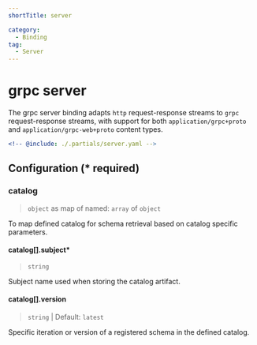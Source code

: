 ```yaml
---
shortTitle: server

category:
  - Binding
tag:
  - Server
---
```


# grpc server

The grpc server binding adapts `http` request-response streams to `grpc` request-response streams, with support for both `application/grpc+proto` and `application/grpc-web+proto` content types.

```yaml {4-6,9-13}
<!-- @include: ./.partials/server.yaml -->
```

## Configuration (\* required)

### catalog

> `object` as map of named: `array` of `object`

To map defined catalog for schema retrieval based on catalog specific parameters.

#### catalog[].subject\*

> `string`

Subject name used when storing the catalog artifact.

#### catalog[].version

> `string` | Default: `latest`

Specific iteration or version of a registered schema in the defined catalog.

<!-- @include: ./.partials/options.md -->
<!-- @include: ../.partials/exit.md -->
<!-- @include: ./.partials/routes.md -->
<!-- @include: ../.partials/telemetry-grpc.md -->

